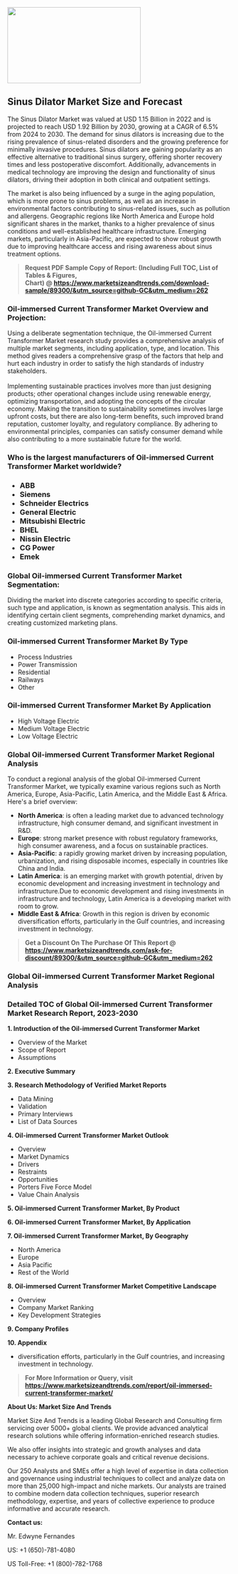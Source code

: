 <p><img class="alignnone size-medium wp-image-20088" src="https://ffe5etoiles.com/wp-content/uploads/2024/12/MST1-300x171.png" alt="" width="300" height="171" /></p><h2>Sinus Dilator Market Size and Forecast</h2><p>The Sinus Dilator Market was valued at USD 1.15 Billion in 2022 and is projected to reach USD 1.92 Billion by 2030, growing at a CAGR of 6.5% from 2024 to 2030. The demand for sinus dilators is increasing due to the rising prevalence of sinus-related disorders and the growing preference for minimally invasive procedures. Sinus dilators are gaining popularity as an effective alternative to traditional sinus surgery, offering shorter recovery times and less postoperative discomfort. Additionally, advancements in medical technology are improving the design and functionality of sinus dilators, driving their adoption in both clinical and outpatient settings.</p><p>The market is also being influenced by a surge in the aging population, which is more prone to sinus problems, as well as an increase in environmental factors contributing to sinus-related issues, such as pollution and allergens. Geographic regions like North America and Europe hold significant shares in the market, thanks to a higher prevalence of sinus conditions and well-established healthcare infrastructure. Emerging markets, particularly in Asia-Pacific, are expected to show robust growth due to improving healthcare access and rising awareness about sinus treatment options.</p></p><blockquote id="" class=""><strong>Request PDF Sample Copy of Report: (Including Full TOC, List of Tables &amp; Figures, Chart)&nbsp;@&nbsp;<strong><a href="https://www.marketsizeandtrends.com/download-sample/89300/&utm_source=github-GC&utm_medium=262" target="_blank">https://www.marketsizeandtrends.com/download-sample/89300/&utm_source=github-GC&utm_medium=262</a></strong></strong></blockquote><h3 id="" class="">Oil-immersed Current Transformer Market&nbsp;Overview and Projection:</h3><p id="" class="">Using a deliberate segmentation technique, the Oil-immersed Current Transformer Market research study provides a comprehensive analysis of multiple market segments, including application, type, and location. This method gives readers a comprehensive grasp of the factors that help and hurt each industry in order to satisfy the high standards of industry stakeholders. <br /> <br />Implementing sustainable practices involves more than just designing products; other operational changes include using renewable energy, optimizing transportation, and adopting the concepts of the circular economy. Making the transition to sustainability sometimes involves large upfront costs, but there are also long-term benefits, such improved brand reputation, customer loyalty, and regulatory compliance. By adhering to environmental principles, companies can satisfy consumer demand while also contributing to a more sustainable future for the world.</p><h3 id="" class="">Who is the largest manufacturers of&nbsp;Oil-immersed Current Transformer Market worldwide?</h3><h3 class=""><p><ul><li>ABB </li><li> Siemens </li><li> Schneider Electrics </li><li> General Electric </li><li> Mitsubishi Electric </li><li> BHEL </li><li> Nissin Electric </li><li> CG Power </li><li> Emek</li></ul></p></h3><h3 id="" class="">Global&nbsp;Oil-immersed Current Transformer Market Segmentation:</h3><p id="" class="">Dividing the market into discrete categories according to specific criteria, such type and application, is known as segmentation analysis. This aids in identifying certain client segments, comprehending market dynamics, and creating customized marketing plans.</p><h3 id="" class="">Oil-immersed Current Transformer Market&nbsp;By Type</h3><p><p><ul><li>Process Industries</li><li> Power Transmission</li><li> Residential</li><li> Railways</li><li> Other</p></li></ul></p></p><h3 id="" class="">Oil-immersed Current Transformer Market&nbsp;By Application</h3><p class=""><p><ul><li>High Voltage Electric</li><li> Medium Voltage Electric</li><li> Low Voltage Electric</li></ul></p></p><h3 id="" class="">Global Oil-immersed Current Transformer Market Regional Analysis</h3><p id="" class="">To conduct a regional analysis of the global Oil-immersed Current Transformer Market, we typically examine various regions such as North America, Europe, Asia-Pacific, Latin America, and the Middle East &amp; Africa. Here's a brief overview:</p><ul><li><strong>North America</strong>: is often a leading market due to advanced technology infrastructure, high consumer demand, and significant investment in R&amp;D.</li><li><strong>Europe</strong>: strong market presence with robust regulatory frameworks, high consumer awareness, and a focus on sustainable practices.</li><li><strong>Asia-Pacific</strong>: a rapidly growing market driven by increasing population, urbanization, and rising disposable incomes, especially in countries like China and India.</li><li><strong>Latin America</strong>: is an emerging market with growth potential, driven by economic development and increasing investment in technology and infrastructure.Due to economic development and rising investments in infrastructure and technology, Latin America is a developing market with room to grow.</li><li><strong>Middle East &amp; Africa</strong>: Growth in this region is driven by economic diversification efforts, particularly in the Gulf countries, and increasing investment in technology.</li></ul><blockquote id="" class=""><strong>Get a Discount On The Purchase Of This Report @ <strong><a href="https://www.marketsizeandtrends.com/ask-for-discount/89300/&utm_source=github-GC&utm_medium=262" target="_blank">https://www.marketsizeandtrends.com/ask-for-discount/89300/&utm_source=github-GC&utm_medium=262</a></strong></strong></blockquote><h3 id="" class="">Global Oil-immersed Current Transformer Market Regional Analysis</h3><h3 id="" class="">Detailed TOC of Global Oil-immersed Current Transformer Market Research Report, 2023-2030</h3><p id="" class=""><strong>1. Introduction of the Oil-immersed Current Transformer Market</strong></p><ul><li>Overview of the Market</li><li>Scope of Report</li><li>Assumptions</li></ul><p id="" class=""><strong>2. Executive Summary</strong></p><p id="" class=""><strong>3. Research Methodology of Verified Market Reports</strong></p><ul><li>Data Mining</li><li>Validation</li><li>Primary Interviews</li><li>List of Data Sources</li></ul><p id="" class=""><strong>4. Oil-immersed Current Transformer Market Outlook</strong></p><ul><li>Overview</li><li>Market Dynamics</li><li>Drivers</li><li>Restraints</li><li>Opportunities</li><li>Porters Five Force Model</li><li>Value Chain Analysis</li></ul><p id="" class=""><strong>5. Oil-immersed Current Transformer Market, By Product</strong></p><p id="" class=""><strong>6. Oil-immersed Current Transformer Market, By Application</strong></p><p id="" class=""><strong>7. Oil-immersed Current Transformer Market, By Geography</strong></p><ul><li>North America</li><li>Europe</li><li>Asia Pacific</li><li>Rest of the World</li></ul><p id="" class=""><strong>8. Oil-immersed Current Transformer Market Competitive Landscape</strong></p><ul><li>Overview</li><li>Company Market Ranking</li><li>Key Development Strategies</li></ul><p id="" class=""><strong>9. Company Profiles</strong></p><p id="" class=""><strong>10. Appendix</strong></p><ul><li>diversification efforts, particularly in the Gulf countries, and increasing investment in technology.</li></ul><blockquote id="" class=""><strong>For More Information or Query, visit <strong><strong><a href="https://www.marketsizeandtrends.com/report/oil-immersed-current-transformer-market/" target="_blank">https://www.marketsizeandtrends.com/report/oil-immersed-current-transformer-market/</a></strong></strong></strong></blockquote><p id="" class=""><strong>About Us: Market Size And Trends</strong></p><p id="" class="">Market Size And Trends is a leading Global Research and Consulting firm servicing over 5000+ global clients. We provide advanced analytical research solutions while offering information-enriched research studies.</p><p id="" class="">We also offer insights into strategic and growth analyses and data necessary to achieve corporate goals and critical revenue decisions.</p><p id="" class="">Our 250 Analysts and SMEs offer a high level of expertise in data collection and governance using industrial techniques to collect and analyze data on more than 25,000 high-impact and niche markets. Our analysts are trained to combine modern data collection techniques, superior research methodology, expertise, and years of collective experience to produce informative and accurate research.</p><p id="" class=""><strong>Contact us:</strong></p><p id="" class="">Mr. Edwyne Fernandes</p><p id="" class="">US: +1 (650)-781-4080</p><p id="" class="">US Toll-Free: +1 (800)-782-1768</p>
